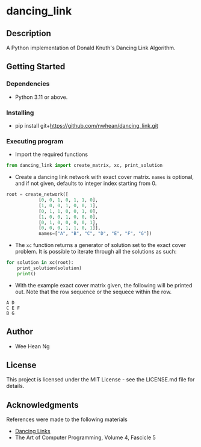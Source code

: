 # dancing_link

## Description

A Python implementation of Donald Knuth's Dancing Link Algorithm.

## Getting Started

### Dependencies

* Python 3.11 or above.

### Installing

* pip install git+https://github.com/nwhean/dancing_link.git

### Executing program

* Import the required functions
```py
from dancing_link import create_matrix, xc, print_solution
```

* Create a dancing link network with exact cover matrix. `names` is optional, and if not given, defaults to integer index starting from 0.
```py
root = create_network([
            [0, 0, 1, 0, 1, 1, 0],
            [1, 0, 0, 1, 0, 0, 1],
            [0, 1, 1, 0, 0, 1, 0],
            [1, 0, 0, 1, 0, 0, 0],
            [0, 1, 0, 0, 0, 0, 1],
            [0, 0, 0, 1, 1, 0, 1]],
            names=["A", "B", "C", "D", "E", "F", "G"])
```

* The `xc` function returns a generator of solution set to the exact cover problem. It is possible to iterate through all the solutions as such:
```py
for solution in xc(root):
    print_solution(solution)
    print()
```

* With the example exact cover matrix given, the following will be printed out. Note that the row sequence or the sequece within the row.
```
A D
C E F
B G

```

## Author

* Wee Hean Ng

## License

This project is licensed under the MIT License - see the LICENSE.md file for details.

## Acknowledgments

References were made to the following materials
* [Dancing Links](https://arxiv.org/abs/cs/0011047)
* The Art of Computer Programming, Volume 4, Fascicle 5
